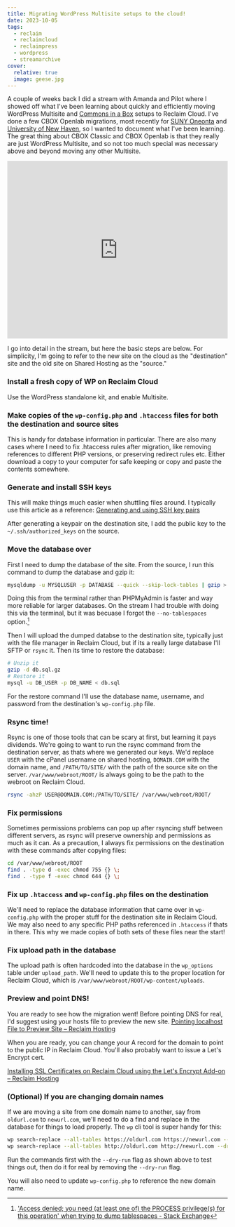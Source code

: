 ```yaml
---
title: Migrating WordPress Multisite setups to the cloud!
date: 2023-10-05
tags:
  - reclaim
  - reclaimcloud
  - reclaimpress
  - wordpress
  - streamarchive
cover:
  relative: true
  image: geese.jpg
---
```


A couple of weeks back I did a stream with Amanda and Pilot where I showed off what I've been learning about quickly and efficiently moving WordPress Multisite and [Commons in a Box](https://commonsinabox.org/) setups to Reclaim Cloud. I've done a few CBOX Openlab migrations, most recently for [SUNY Oneonta](https://openlab.oneonta.edu/) and [University of New Haven](https://unewhavendh.org/), so I wanted to document what I've been learning. The great thing about CBOX Classic and CBOX Openlab is that they really are just WordPress Multisite, and so not too much special was necessary above and beyond moving any other Multisite.

<iframe title="Migrating WPMS setups to the cloud!" width="100%" height="405" src="https://archive.reclaim.tv/videos/embed/31b5bbd4-8a59-4637-add2-053ca8fb0dc2" frameborder="0" allowfullscreen="" sandbox="allow-same-origin allow-scripts allow-popups"></iframe>

I go into detail in the stream, but here the basic steps are below. For simplicity, I'm going to refer to the new site on the cloud as the "destination" site and the old site on Shared Hosting as the "source."

### Install a fresh copy of WP on Reclaim Cloud
Use the WordPress standalone kit, and enable Multisite.

### Make copies of the `wp-config.php` and `.htaccess` files for both the destination and source sites
This is handy for database information in particular. There are also many cases where I need to fix .htaccess rules after migration, like removing references to different PHP versions, or preserving redirect rules etc. Either download a copy to your computer for safe keeping or copy and paste the contents somewhere.

### Generate and install SSH keys
This will make things much easier when shuttling files around. I typically use this article as a reference:
[Generating and using SSH key pairs](https://support.reclaimhosting.com/hc/en-us/articles/8421003621015-Generating-and-using-SSH-key-pairs)

After generating a keypair on the destination site, I add the public key to the `~/.ssh/authorized_keys` on the source.

### Move the database over
First I need to dump the database of the site. From the source, I run this command to dump the database and gzip it:

```bash
mysqldump -u MYSQLUSER -p DATABASE --quick --skip-lock-tables | gzip > db.sql.gz
```

Doing this from the terminal rather than PHPMyAdmin is faster and way more reliable for larger databases. On the stream I had trouble with doing this via the terminal, but it was becuase I forgot the `--no-tablespaces` option.[^1]

[^1]: ['Access denied; you need (at least one of) the PROCESS privilege(s) for this operation' when trying to dump tablespaces - Stack Exchange](https://dba.stackexchange.com/questions/271981/access-denied-you-need-at-least-one-of-the-process-privileges-for-this-ope)

Then I will upload the dumped databse to the destination site, typically just with the file manager in Reclaim Cloud, but if its a really large database I'll SFTP or `rsync` it. Then its time to restore the database:

```bash
# Unzip it
gzip -d db.sql.gz
# Restore it
mysql -u DB_USER -p DB_NAME < db.sql
```

For the restore command I'll use the database name, username, and password from the destination's `wp-config.php` file.

### Rsync time!
Rsync is one of those tools that can be scary at first, but learning it pays dividends. We're going to want to run the rsync command from the destination server, as thats where we generated our keys. We'd replace `USER` with the cPanel username on shared hosting, `DOMAIN.COM` with the domain name, and `/PATH/TO/SITE/` with the path of the source site on the server. `/var/www/webroot/ROOT/` is always going to be the path to the webroot on Reclaim Cloud.

```bash
rsync -ahzP USER@DOMAIN.COM:/PATH/TO/SITE/ /var/www/webroot/ROOT/
```

### Fix permissions
Sometimes permissions problems can pop up after rsyncing stuff between different servers, as rsync will preserve ownership and permissions as much as it can. As a precaution, I always fix permissions on the destination with these commands after copying files:

```bash
cd /var/www/webroot/ROOT
find . -type d -exec chmod 755 {} \;
find . -type f -exec chmod 644 {} \;
```

### Fix up `.htaccess` and `wp-config.php` files on the destination
We'll need to replace the database information that came over in `wp-config.php` with the proper stuff for the destination site in Reclaim Cloud. We may also need to any specific PHP paths referenced in `.htaccess` if thats in there. This why we made copies of both sets of these files near the start!

### Fix upload path in the database
The upload path is often hardcoded into the database in the `wp_options` table under `upload_path`. We'll need to update this to the proper location for Reclaim Cloud, which is `/var/www/webroot/ROOT/wp-content/uploads`.

### Preview and point DNS!

You are ready to see how the migration went! Before pointing DNS for real, I'd suggest using your hosts file to preview the new site.
[Pointing localhost File to Preview Site – Reclaim Hosting](https://support.reclaimhosting.com/hc/en-us/articles/1500011279141-Pointing-localhost-File-to-Preview-Site#step-2-open-the-windows-hosts-file)

When you are ready, you can change your A record for the domain to point to the public IP in Reclaim Cloud. You'll also probably want to issue a Let's Encrypt cert.

[Installing SSL Certificates on Reclaim Cloud using the Let's Encrypt Add-on – Reclaim Hosting](https://support.reclaimhosting.com/hc/en-us/articles/4404869581079-Installing-SSL-Certificates-on-Reclaim-Cloud-using-the-Let-s-Encrypt-Add-on)

### (Optional) If you are changing domain names

If we are moving a site from one domain name to another, say from `oldurl.com` to `newurl.com`, we'll need to do a find and replace in the database for things to load properly. The `wp` cli tool is super handy for this:

```bash
wp search-replace --all-tables https://oldurl.com https://newurl.com --dry-run
wp search-replace --all-tables http://oldurl.com http://newurl.com --dry-run
```

Run the commands first with the `--dry-run` flag as shown above to test things out, then do it for real by removing the `--dry-run` flag.

You will also need to update `wp-config.php` to reference the new domain name.